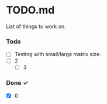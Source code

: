 # TODO.md

List of things to work on.

### Todo

- [ ] Testing with small/large matrix size. 
- [ ] 2 
  - [ ] 3

### Done ✓

- [x] 0